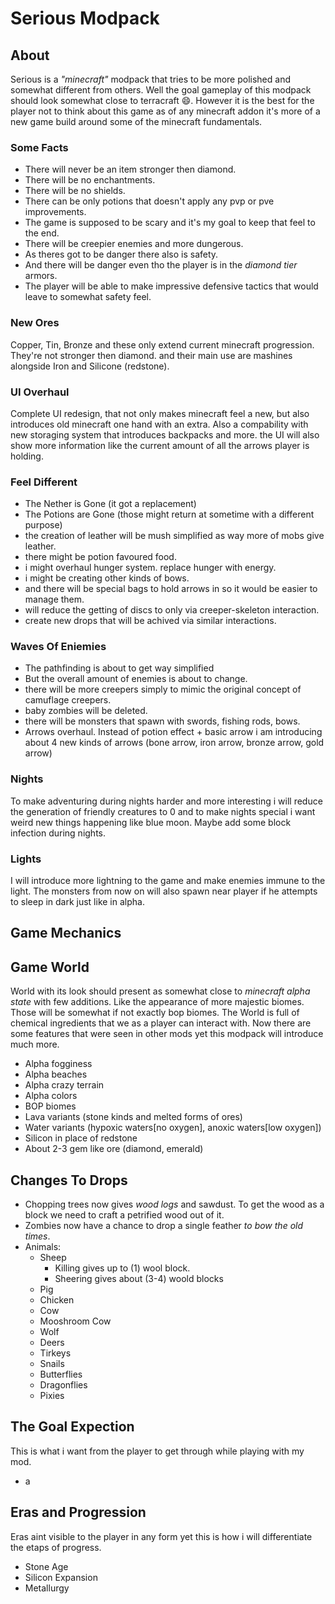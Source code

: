 # Serious Modpack

## About

Serious is a *"minecraft"* modpack that tries to be more polished and somewhat different from others. Well the goal gameplay of this modpack should look somewhat close to terracraft :smile:. However it is the best for the player not to think about this game as of any minecraft addon it's more of a new game build around some of the minecraft fundamentals.

### Some Facts

* There will never be an item stronger then diamond.
* There will be no enchantments.
* There will be no shields.
* There can be only potions that doesn't apply any pvp or pve improvements.
* The game is supposed to be scary and it's my goal to keep that feel to the end.
* There will be creepier enemies and more dungerous.
* As theres got to be danger there also is safety.
* And there will be danger even tho the player is in the *diamond tier* armors.
* The player will be able to make impressive defensive tactics  that would leave to somewhat  safety feel. 

### New Ores

Copper, Tin, Bronze and these only extend current minecraft progression. They're not stronger then  diamond. and their main use are mashines alongside Iron and Silicone (redstone).

### UI Overhaul

Complete UI redesign, that not only makes minecraft feel a new, but also introduces old minecraft one hand with an extra. Also a compability with new storaging system that introduces backpacks and more. the UI will also show more information like the current amount of all the arrows player is holding.

### Feel Different 

- The Nether is Gone (it got a replacement)
- The Potions are Gone (those might return at sometime with a different purpose)
- the creation of leather will be mush simplified as way more of mobs give leather.
- there might be potion favoured food.
- i might overhaul hunger system. replace hunger with energy.
- i might be creating other kinds of bows.
- and there will be special bags to hold arrows in so it would be easier to manage them.
- will reduce the getting of discs to only via creeper-skeleton interaction.
- create new drops that will be achived via similar interactions.

### Waves Of Eniemies

* The pathfinding is about to get way simplified
* But the overall amount of enemies is about to change.
* there will be more creepers simply to mimic the original concept of camuflage creepers.
* baby zombies will be deleted.
* there will be monsters that spawn with swords, fishing rods, bows.
* Arrows overhaul. Instead of potion effect + basic arrow i am introducing about 4 new kinds of arrows (bone arrow, iron arrow, bronze arrow, gold arrow)

### Nights

To make adventuring during nights harder and more interesting i will  reduce the generation of friendly creatures to 0 and to make nights special i want weird new things happening like blue moon. Maybe add some block infection during nights.

### Lights

I will introduce more lightning to the game and make enemies immune to the light. The monsters from now on will also spawn near player if he attempts to sleep in dark just like in alpha. 

## Game Mechanics



## Game World

World with its look should present as somewhat close to *minecraft alpha state* with few additions. Like the appearance of  more majestic biomes. Those will be somewhat if not exactly bop biomes. The World is full of chemical ingredients that we as a player can interact with. Now there are some features that were seen in other mods yet this modpack will introduce much more.

* Alpha fogginess
* Alpha beaches
* Alpha crazy terrain
* Alpha colors
* BOP biomes
* Lava variants (stone kinds and melted forms of ores)
* Water variants (hypoxic waters[no oxygen], anoxic waters[low oxygen])
* Silicon in place of redstone
* About 2-3 gem like ore (diamond, emerald)

## Changes To Drops

* Chopping trees now gives *wood logs* and sawdust. To get the wood as a block we need to craft a petrified wood out of it.
* Zombies now have a chance to drop a single feather *to bow the old times*.
* Animals: 
  * Sheep
    * Killing gives up to (1) wool block.
    * Sheering gives about (3-4) woold blocks
  * Pig
  * Chicken
  * Cow
  * Mooshroom Cow
  * Wolf
  * Deers
  * Tirkeys
  * Snails
  * Butterflies
  * Dragonflies
  * Pixies

## The Goal Expection

This is what i want from the player to get through while playing with my mod.

* a

## Eras and Progression

Eras aint visible to the player in any form yet this is how i will differentiate the etaps of progress.

* Stone Age
* Silicon Expansion
* Metallurgy